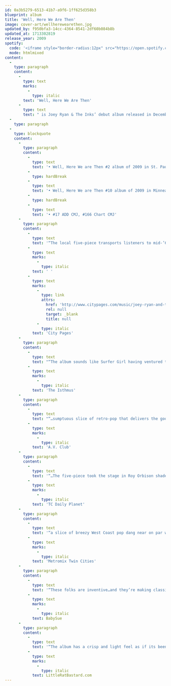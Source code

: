 ```yaml
---
id: 0a3b5279-6513-41b7-a9f6-1ff625d358b3
blueprint: album
title: 'Well, Here We Are Then'
image: cover-art/wellherewearethen.jpg
updated_by: f950bfa3-14cc-4364-8541-2df60b084b8b
updated_at: 1713302819
release_year: 2009
spotify:
  code: '<iframe style="border-radius:12px" src="https://open.spotify.com/embed/album/0ARg1X88TCOJs6qd6w1Q8i?utm_source=generator&theme=0" width="100%" height="352" frameBorder="0" allowfullscreen="" allow="autoplay; clipboard-write; encrypted-media; fullscreen; picture-in-picture" loading="lazy"></iframe>'
  mode: htmlmixed
content:
  -
    type: paragraph
    content:
      -
        type: text
        marks:
          -
            type: italic
        text: 'Well, Here We Are Then'
      -
        type: text
        text: " is Joey Ryan & The Inks’ debut album released in December of 2009. Ryan had the bulk of these 12\_songs written and recorded\_in demo form & began forming the band in late 2008.\_ Coming from a variety of previous and current projects\_(The Exchange, The Alarmists, Flin Flon Bombers, Consolation Champ, Shanghai Subway)\_these\_‘Inks’ helped add\_the missing\_razor sharp instrumentation & polish that helped catapult the band onto the Twin Cities indie pop scene. The\_album topped many\_year end lists and helped land the band as a finalist in Vita.mn’s best new band competition."
  -
    type: paragraph
  -
    type: blockquote
    content:
      -
        type: paragraph
        content:
          -
            type: text
            text: '• Well, Here We are Then #2 album of 2009 in St. Paul Pioneer Press'
          -
            type: hardBreak
          -
            type: text
            text: '• Well, Here We are Then #10 album of 2009 in Minneapolis Star Tribune'
          -
            type: hardBreak
          -
            type: text
            text: '• #17 ADD CMJ, #166 Chart CMJ'
      -
        type: paragraph
        content:
          -
            type: text
            text: '“The local five-piece transports listeners to mid-’60s California, where masses of beach bums were able to sing four-part harmonies while simultaneously surfing monster waves and daydreaming about Liverpool and Cuban heel boots.” –'
          -
            type: text
            marks:
              -
                type: italic
            text: ' '
          -
            type: text
            marks:
              -
                type: link
                attrs:
                  href: 'http://www.citypages.com/music/joey-ryan-and-the-inks-well-here-we-are-then-6724522'
                  rel: null
                  target: _blank
                  title: null
              -
                type: italic
            text: 'City Pages'
      -
        type: paragraph
        content:
          -
            type: text
            text: "“The album sounds like Surfer Girl having ventured to a place where the buffalo roam. Well, Here We Are Then is a lonely sonic landscape, it’s worthy of your lust.” –\_"
          -
            type: text
            marks:
              -
                type: italic
            text: 'The Isthmus'
      -
        type: paragraph
        content:
          -
            type: text
            text: "“…sumptuous slice of retro-pop that delivers the goods”\_– "
          -
            type: text
            marks:
              -
                type: italic
            text: 'A.V. Club'
      -
        type: paragraph
        content:
          -
            type: text
            text: '“…The five-piece took the stage in Roy Orbison shades and with a confident swagger…Ryan and his crew shook the shack with boundless energy and unabashed pop sweetness that brought to mind the current “twee” sound as well as the doo-wop acts of the 1950s.” – '
          -
            type: text
            marks:
              -
                type: italic
            text: 'TC Daily Planet'
      -
        type: paragraph
        content:
          -
            type: text
            text: '“a slice of breezy West Coast pop dang near on par with the greats of the genre. Like Brian Wilson before him, Ryan understands the power of pairing melancholic ache with exceedingly sunny melodies, while his bandmates toss off tasty power-pop riffs with a razor-sharp accuracy rarely heard outside of early Cars records” – '
          -
            type: text
            marks:
              -
                type: italic
            text: 'Metromix Twin Cities'
      -
        type: paragraph
        content:
          -
            type: text
            text: '“These folks are inventive…and they’re making classic pop music that will sound incredible for decades to come. Twelve groovy cuts here. TOP PICK. 5 Stars!”- '
          -
            type: text
            marks:
              -
                type: italic
            text: BabySue
      -
        type: paragraph
        content:
          -
            type: text
            text: '“The album has a crisp and light feel as if its been hanging out to dry on a clothesline all day in the grassy fields of the Midwest. Yep. In six minutes, a talented band can take us places some bands aspire (and never get) to. Do yourself a favor and find out about Minneapolis’s best-kept secret before it spreads beyond the Midwest!” – '
          -
            type: text
            marks:
              -
                type: italic
            text: LittleRatBastard.com
---
```

